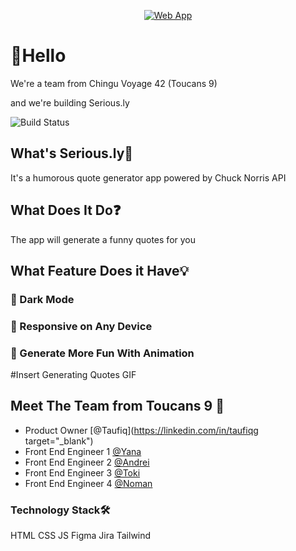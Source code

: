 <p align="center">
  <a href="https://chingu-voyages.github.io/v42-toucans-team-09">
    <img alt="Web App" src="https://user-images.githubusercontent.com/105977653/215727127-93fb9368-5c38-451e-9aae-755d85901ddc.png">
  </a>
</p>

<p align="center">

<H1> 👋Hello </h1>
We're a team from Chingu Voyage 42 (Toucans 9) 

and we're building Serious.ly
  
 ![Build Status](https://github.com/transitive-bullshit/nextjs-notion-starter-kit/actions/workflows/build.yml/badge.svg)

<h2> What's Serious.ly🤔 </h2>

It's a humorous quote generator app powered by Chuck Norris API



<h2> What Does It Do❓ </h2>

The app will generate a funny quotes for you



<h2> What Feature Does it Have💡 </h2>

<h3> 🌙 Dark Mode </h3>
<h3> 📱 Responsive on Any Device </h3>
<h3> 🔽 Generate More Fun With Animation </h3>
#Insert Generating Quotes GIF



<h2>Meet The Team from Toucans 9 👥 </h2>

- Product Owner [@Taufiq](https://linkedin.com/in/taufiqg target="_blank")
- Front End Engineer 1 [@Yana](https://github.com/Yasya23)
- Front End Engineer 2 [@Andrei](https://github.com/andriciab)
- Front End Engineer 3 [@Toki](https://github.com/Toukoms)
- Front End Engineer 4 [@Noman](https://github.com/NomanBinBasheer)



<h3>Technology Stack🛠️</h3>

HTML CSS JS Figma Jira Tailwind

</a>
